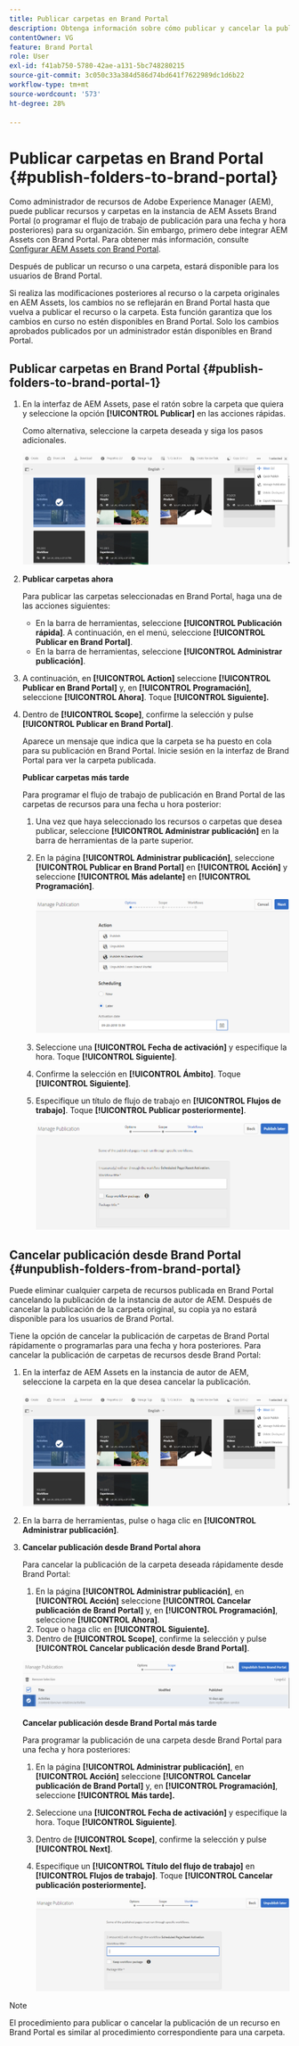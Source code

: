 ```yaml
---
title: Publicar carpetas en Brand Portal
description: Obtenga información sobre cómo publicar y cancelar la publicación de carpetas en Brand Portal.
contentOwner: VG
feature: Brand Portal
role: User
exl-id: f41ab750-5780-42ae-a131-5bc748280215
source-git-commit: 3c050c33a384d586d74bd641f7622989dc1d6b22
workflow-type: tm+mt
source-wordcount: '573'
ht-degree: 28%

---
```


# Publicar carpetas en Brand Portal {#publish-folders-to-brand-portal}

Como administrador de recursos de Adobe Experience Manager (AEM), puede publicar recursos y carpetas en la instancia de AEM Assets Brand Portal (o programar el flujo de trabajo de publicación para una fecha y hora posteriores) para su organización. Sin embargo, primero debe integrar AEM Assets con Brand Portal. Para obtener más información, consulte [Configurar AEM Assets con Brand Portal](configure-aem-assets-with-brand-portal.md).

Después de publicar un recurso o una carpeta, estará disponible para los usuarios de Brand Portal.

Si realiza las modificaciones posteriores al recurso o la carpeta originales en AEM Assets, los cambios no se reflejarán en Brand Portal hasta que vuelva a publicar el recurso o la carpeta. Esta función garantiza que los cambios en curso no estén disponibles en Brand Portal. Solo los cambios aprobados publicados por un administrador están disponibles en Brand Portal.

## Publicar carpetas en Brand Portal {#publish-folders-to-brand-portal-1}

1. En la interfaz de AEM Assets, pase el ratón sobre la carpeta que quiera y seleccione la opción **[!UICONTROL Publicar]** en las acciones rápidas.

   Como alternativa, seleccione la carpeta deseada y siga los pasos adicionales.

   ![publish2bp](assets/publish2bp.png)

2. **Publicar carpetas ahora**

   Para publicar las carpetas seleccionadas en Brand Portal, haga una de las acciones siguientes:

   * En la barra de herramientas, seleccione **[!UICONTROL Publicación rápida]**. A continuación, en el menú, seleccione **[!UICONTROL Publicar en Brand Portal]**.
   * En la barra de herramientas, seleccione **[!UICONTROL Administrar publicación]**.

3. A continuación, en **[!UICONTROL Action]** seleccione **[!UICONTROL Publicar en Brand Portal]** y, en **[!UICONTROL Programación]**, seleccione **[!UICONTROL Ahora]**. Toque **[!UICONTROL Siguiente].**
4. Dentro de **[!UICONTROL Scope]**, confirme la selección y pulse **[!UICONTROL Publicar en Brand Portal]**.

   Aparece un mensaje que indica que la carpeta se ha puesto en cola para su publicación en Brand Portal. Inicie sesión en la interfaz de Brand Portal para ver la carpeta publicada.

   **Publicar carpetas más tarde**

   Para programar el flujo de trabajo de publicación en Brand Portal de las carpetas de recursos para una fecha u hora posterior:

   1. Una vez que haya seleccionado los recursos o carpetas que desea publicar, seleccione **[!UICONTROL Administrar publicación]** en la barra de herramientas de la parte superior.
   2. En la página **[!UICONTROL Administrar publicación]**, seleccione **[!UICONTROL Publicar en Brand Portal]** en **[!UICONTROL Acción]** y seleccione **[!UICONTROL Más adelante]** en **[!UICONTROL Programación]**.

      ![publishlaterbp](assets/publishlaterbp.png)

   3. Seleccione una **[!UICONTROL Fecha de activación]** y especifique la hora. Toque **[!UICONTROL Siguiente]**.
   4. Confirme la selección en **[!UICONTROL Ámbito]**. Toque **[!UICONTROL Siguiente]**.
   5. Especifique un título de flujo de trabajo en **[!UICONTROL Flujos de trabajo]**. Toque **[!UICONTROL Publicar posteriormente]**.

      ![manageschedulepub](assets/manageschedulepub.png)

## Cancelar publicación desde Brand Portal {#unpublish-folders-from-brand-portal}

Puede eliminar cualquier carpeta de recursos publicada en Brand Portal cancelando la publicación de la instancia de autor de AEM. Después de cancelar la publicación de la carpeta original, su copia ya no estará disponible para los usuarios de Brand Portal.

Tiene la opción de cancelar la publicación de carpetas de Brand Portal rápidamente o programarlas para una fecha y hora posteriores. Para cancelar la publicación de carpetas de recursos desde Brand Portal:

1. En la interfaz de AEM Assets en la instancia de autor de AEM, seleccione la carpeta en la que desea cancelar la publicación.

   ![publish2bp-1](assets/publish2bp-1.png)

2. En la barra de herramientas, pulse o haga clic en **[!UICONTROL Administrar publicación]**.

3. **Cancelar publicación desde Brand Portal ahora**

   Para cancelar la publicación de la carpeta deseada rápidamente desde Brand Portal:

   1. En la página **[!UICONTROL Administrar publicación]**, en **[!UICONTROL Acción]** seleccione **[!UICONTROL Cancelar publicación de Brand Portal]** y, en **[!UICONTROL Programación]**, seleccione **[!UICONTROL Ahora]**.
   2. Toque o haga clic en **[!UICONTROL Siguiente].**
   3. Dentro de **[!UICONTROL Scope]**, confirme la selección y pulse **[!UICONTROL Cancelar publicación desde Brand Portal]**.

   ![confirmar-cancelar publicación](assets/confirm-unpublish.png)

   **Cancelar publicación desde Brand Portal más tarde**

   Para programar la publicación de una carpeta desde Brand Portal para una fecha y hora posteriores:

   1. En la página **[!UICONTROL Administrar publicación]**, en **[!UICONTROL Acción]** seleccione **[!UICONTROL Cancelar publicación de Brand Portal]** y, en **[!UICONTROL Programación]**, seleccione **[!UICONTROL Más tarde].**
   2. Seleccione una **[!UICONTROL Fecha de activación]** y especifique la hora. Toque **[!UICONTROL Siguiente]**.
   3. Dentro de **[!UICONTROL Scope]**, confirme la selección y pulse **[!UICONTROL Next]**.
   4. Especifique un **[!UICONTROL Título del flujo de trabajo]** en **[!UICONTROL Flujos de trabajo]**. Toque **[!UICONTROL Cancelar publicación posteriormente].**

      ![flujos de trabajo sin publicar](assets/unpublishworkflows.png)


>[!NOTE]
>
>El procedimiento para publicar o cancelar la publicación de un recurso en Brand Portal es similar al procedimiento correspondiente para una carpeta.
